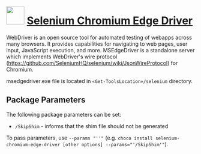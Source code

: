 # <img src="" width="48" height="48"/> [Selenium Chromium Edge Driver](https://chocolatey.org/packages/selenium-chromium-edge-driver)

WebDriver is an open source tool for automated testing of webapps across many browsers. It provides capabilities for navigating to web pages, user input, JavaScript execution, and more. MSEdgeDriver is a standalone server which implements WebDriver's wire protocol (https://github.com/SeleniumHQ/selenium/wiki/JsonWireProtocol) for Chromium.

msedgedriver.exe file is located in `«Get-ToolsLocation»/selenium` directory.

## Package Parameters

The following package parameters can be set:

* `/SkipShim` - informs that the shim file should not be generated

To pass parameters, use `--params "''"` (e.g. `choco install selenium-chromium-edge-driver [other options] --params="'/SkipShim'"`).
